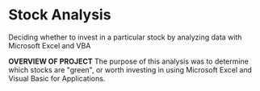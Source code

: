# Stock Analysis
Deciding whether to invest in a particular stock by analyzing data with Microsoft Excel and VBA

**OVERVIEW OF PROJECT**
The purpose of this analysis was to determine which stocks are "green", or worth investing in using Microsoft Excel and Visual Basic for Applications.  
